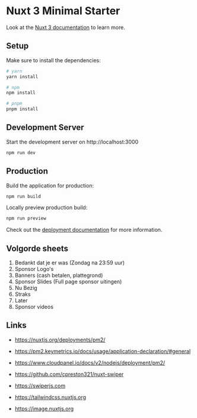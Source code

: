# Nuxt 3 Minimal Starter

Look at the [Nuxt 3 documentation](https://nuxt.com/docs/getting-started/introduction) to learn more.

## Setup

Make sure to install the dependencies:

```bash
# yarn
yarn install

# npm
npm install

# pnpm
pnpm install
```

## Development Server

Start the development server on http://localhost:3000

```bash
npm run dev
```

## Production

Build the application for production:

```bash
npm run build
```

Locally preview production build:

```bash
npm run preview
```

Check out the [deployment documentation](https://nuxt.com/docs/getting-started/deployment) for more information.

## Volgorde sheets

1. Bedankt dat je er was (Zondag na 23:59 uur)
2. Sponsor Logo's
3. Banners (cash betalen, plattegrond)
4. Sponsor Slides (Full page sponsor uitingen)
5. Nu Bezig
6. Straks
7. Later
8. Sponsor videos

## Links

- https://nuxtjs.org/deployments/pm2/
- https://pm2.keymetrics.io/docs/usage/application-declaration/#general
- https://www.cloudpanel.io/docs/v2/nodejs/deployment/pm2/
- https://github.com/cpreston321/nuxt-swiper
- https://swiperjs.com

- https://tailwindcss.nuxtjs.org
- https://image.nuxtjs.org